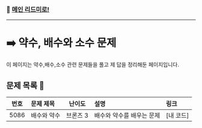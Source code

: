 ### 🚀 [메인 리드미로!](../../README.md)

---

# ➡️ 약수, 배수와 소수 문제

이 페이지는 약수,배수,소수 관련 문제들을 풀고 제 답을 정리해둔 페이지입니다.

##  문제 목록 📝

 번호  | 문제 제목                  | 난이도    | 설명 | 링크                            |
|:------:|:---------------------------|:---------:|:--------------------------------|:-----------------------------|
| 5086   | 배수와 약수                | 브론즈 3  |배수와 약수를 배우는 문제         | [내 코드] |
